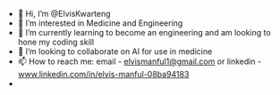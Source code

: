 - 👋 Hi, I’m @ElvisKwarteng
- 👀 I’m interested in Medicine and Engineering
- 🌱 I’m currently learning to become an engineering and am looking to hone my coding skill
- 💞️ I’m looking to collaborate on AI for use in medicine
- 📫 How to reach me: email - elvismanful1@gmail.com or linkedin - www.linkedin.com/in/elvis-manful-08ba94183
- 

<!---
ElvisKwarteng/ElvisKwarteng is a ✨ special ✨ repository because its `README.md` (this file) appears on your GitHub profile.
You can click the Preview link to take a look at your changes.
--->
